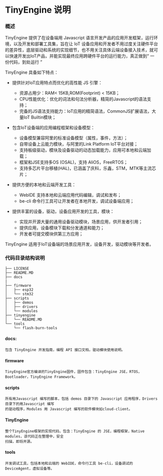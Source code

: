 # TinyEngine 说明

### 概述

TinyEngine 提供了在设备端用 Javascript 语言开发产品的应用开发框架，运行环境，以及开发和部署工具集，旨在让 IoT 设备应用和开发者不用过度关注硬件平台的差异性，底层驱动和系统的实现细节，也不用关注具体云端设备接入技术，就可以快速开发出IoT产品，并能实现最终应用跨硬件平台的运行能力，真正做到“ 一份代码，到处运行 ”

TinyEngine 具备如下特点：

* 提供针对IoT应用特点而优化的高性能 JS 引擎：
	* 资源占用少：RAM< 15KB,ROM(Footprint) < 15KB；
	* CPU性能优化：优化的词法和句法分析器，精简的Javascript的语法支持；
	* 完备的JS语法支持能力：IoT应用的精简语法，CommonJS扩展语法，大量IoT Builtin模块；
* 包含IoT设备端的应用编程框架和设备模型：
	* 设备模型兼容阿里的标准设备模型（属性，事件，方法）；
	* 自带设备上云能力模块，与阿里的Link Platform IoT平台对接；
	* 支持板级驱动，模块及设备驱动的动态加载能力，应用可本地和云端加载；
	* 框架和JSE支持多OS (OSAL)，支持 AliOS，FreeRTOS；  
	* 支持多芯片平台移植(HAL)，已涵盖了庆科，乐鑫，STM，MTK等主流芯片；
* 提供方便的本地和云端开发工具：
	* WebIDE 支持本地和云端应用代码编辑，调试和发布；
	* be-cli 命令行工具可让开发者在本地开发，调试设备端应用；

* 提供丰富的设备，驱动，设备应用开发的工具，模块：
	* 实现并开源大量的通用设备驱动模块，场景应用，供开发者引用；
	* 提供应用，设备模块下载和分发通道和能力；
	* 开发者可提交模块供第三方应用；

TinyEngine 适用于IoT设备端的场景应用开发，设备开发，驱动模块等开发者。

### 代码目录结构说明

```
├── LICENSE
├── README.MD
├── docs
|
├── firmware
│   ├── esp32
│   └── stm32
├── scripts
│   ├── demos
│   ├── drivers
│   └── modules
├── tinyengine
│   └── README.MD
└── tools
    └── flash-burn-tools
```

#### docs:
	包含 TinyEngine 开发指南，编程 API 接口文档，驱动模块使用说明。
#### firmware
	TinyEngine官方编译的TinyEngine固件，固件包含：TinyEngine JSE，RTOS，Bootloader，TinyEngine Framework。
#### scripts
	所有用Javascript 编写的脚本，包括 demos 目录下的 Javascript 应用程序，Drivers 目录下的用Javascript 编写  
    的驱动程序，Modules 用 Javascript 编写的软件模块如cloud-client。 
#### TinyEngine
	整个TinyEngine框架的实现代码，包含：TinyEngine 的 JSE，编程框架，Native modules，该代码正在整理中，安全  
    扫描，即将开源。
#### tools
	开发调试工具，包括本地和云端的 WebIDE，命令行工具 be-cli，设备调试的 DeviceAgent，虚拟设备等。	
	

